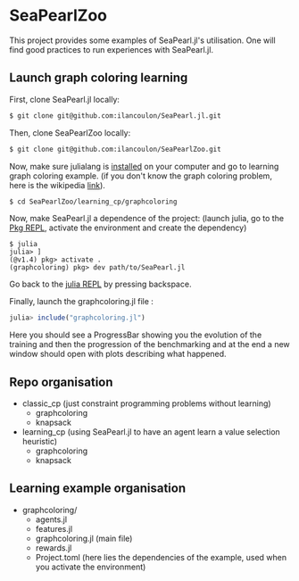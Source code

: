 # SeaPearlZoo

This project provides some examples of SeaPearl.jl's utilisation. One will find good practices to run experiences with SeaPearl.jl. 

## Launch graph coloring learning 
First, clone SeaPearl.jl locally:
```bash
$ git clone git@github.com:ilancoulon/SeaPearl.jl.git
```

Then, clone SeaPearlZoo locally:
```bash
$ git clone git@github.com:ilancoulon/SeaPearlZoo.git
```

Now, make sure julialang is [installed](https://julialang.org/downloads/) on your computer and go to learning graph coloring example. (if you don't know the graph coloring problem, here is the wikipedia [link](https://en.wikipedia.org/wiki/Graph_coloring)).
```bash
$ cd SeaPearlZoo/learning_cp/graphcoloring
```

Now, make SeaPearl.jl a dependence of the project: 
(launch julia, go to the [Pkg REPL](https://docs.julialang.org/en/v1/stdlib/Pkg/index.html), activate the environment and create the dependency)
```
$ julia
julia> ]
(@v1.4) pkg> activate . 
(graphcoloring) pkg> dev path/to/SeaPearl.jl
```

Go back to the [julia REPL](https://docs.julialang.org/en/v1/stdlib/REPL/) by pressing backspace.

Finally, launch the graphcoloring.jl file :
```julia
julia> include("graphcoloring.jl")
```

Here you should see a ProgressBar showing you the evolution of the training and then the progression of the benchmarking and at the end a new window should open with plots describing what happened.

## Repo organisation

- classic_cp (just constraint programming problems without learning)
    - graphcoloring
    - knapsack
- learning_cp (using SeaPearl.jl to have an agent learn a value selection heuristic)
    - graphcoloring
    - knapsack


## Learning example organisation

- graphcoloring/
    - agents.jl
    - features.jl
    - graphcoloring.jl (main file)
    - rewards.jl
    - Project.toml (here lies the dependencies of the example, used when you activate the environment)

